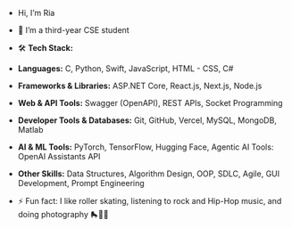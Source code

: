 - Hi, I’m Ria
- 🌱 I’m a third-year CSE student 
- 🛠 **Tech Stack:**  
- **Languages:** C, Python, Swift, JavaScript, HTML - CSS, C#
- **Frameworks & Libraries:** ASP.NET Core, React.js, Next.js, Node.js
- **Web & API Tools:** Swagger (OpenAPI), REST APIs, Socket Programming
- **Developer Tools & Databases:** Git, GitHub, Vercel, MySQL, MongoDB, Matlab
- **AI & ML Tools:** PyTorch, TensorFlow, Hugging Face, Agentic AI Tools: OpenAI Assistants API
- **Other Skills:** Data Structures, Algorithm Design, OOP, SDLC, Agile, GUI Development, Prompt Engineering

- ⚡ Fun fact: I like roller skating, listening to rock and Hip-Hop music, and doing photography 🛼🎸📸

<!---
Ari2606/Ari2606 is a ✨ special ✨ repository because its `README.md` (this file) appears on your GitHub profile.
You can click the Preview link to take a look at your changes.
--->
